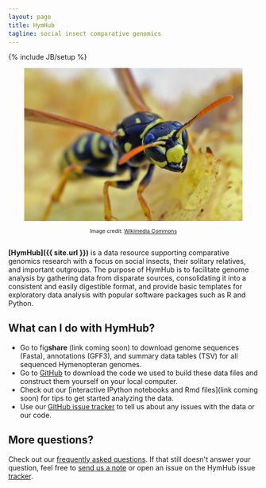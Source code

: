 ```yaml
---
layout: page
title: HymHub
tagline: social insect comparative genomics
---
```

{% include JB/setup %}

<div style="text-align: center; margin: 0 auto 2em auto">
  <img alt="Polistes dominula" src="assets/images/pdom.jpg" style="height: 22em" /><br />
  <p style="font-size: 8pt;">Image credit: <a href="http://commons.wikimedia.org/wiki/File:Polistes_dominulus_(%3Dgallicus)_-_head_(2005-10).jpg">Wikimedia Commons</a></p>
</div>

**[HymHub]({{ site.url }})** is a data resource supporting comparative genomics research with a focus on social insects, their solitary relatives, and important outgroups.
The purpose of HymHub is to facilitate genome analysis by gathering data from disparate sources, consolidating it into a consistent and easily digestible format, and provide basic templates for exploratory data analysis with popular software packages such as R and Python.

## What can I do with HymHub?

* Go to fig**share** (link coming soon) to download genome sequences (Fasta), annotations (GFF3), and summary data tables (TSV) for all sequenced Hymenopteran genomes.
* Go to [GitHub](http://github.com/BrendelGroup/HymHub) to download the code we used to build these data files and construct them yourself on your local computer.
* Check out our [interactive IPython notebooks and Rmd files](link coming soon) for tips to get started analyzing the data.
* Use our [GitHub issue tracker](http://github.com/BrendelGroup/HymHub/issues) to tell us about any issues with the data or our code.

## More questions?

Check out our [frequently asked questions](faq.html).
If that still doesn't answer your question, feel free to [send us a note](mailto:daniel.standage@gmail.com) or open an issue on the HymHub issue [tracker](http://github.com/BrendelGroup/HymHub/issues).
